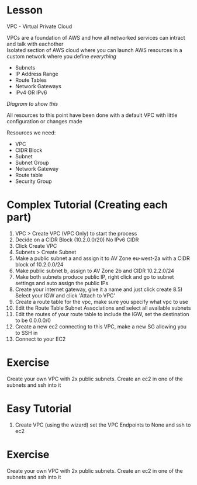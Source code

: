 # Lesson 
VPC - Virtual Private Cloud 

VPCs are a foundation of AWS and how all networked services can intract and talk with eachother  
Isolated section of AWS cloud where you can launch AWS resources in a custom network where you define *everything*
- Subnets
- IP Address Range
- Route Tables
- Network Gateways
- IPv4 OR IPv6

*Diagram to show this*

All resources to this point have been done with a default VPC with little configuration or changes made

Resources we need: 
- VPC
- CIDR Block
- Subnet
- Subnet Group
- Network Gateway
- Route table 
- Security Group

# Complex Tutorial (Creating each part)
1) VPC > Create VPC (VPC Only) to start the process
2) Decide on a CIDR Block (10.2.0.0/20) No IPv6 CIDR
3) Click Create VPC
4) Subnets > Create Subnet
5) Make a public subnet a and assign it to AV Zone eu-west-2a with a CIDR block of 10.2.0.0/24
6) Make public subnet b, assign to AV Zone 2b and CIDR 10.2.2.0/24
7) Make both subnets produce public IP, right click and go to subnet settings and auto assign the public IPs
8) Create your internet gateway, give it a name and just click create
8.5) Select your IGW and click 'Attach to VPC'
9) Create a route table for the vpc, make sure you specify what vpc to use
10) Edit the Route Table Subnet Associations and select all available subnets
11) Edit the routes of your route table to include the IGW, set the destination to be 0.0.0.0/0
12) Create a new ec2 connecting to this VPC, make a new SG allowing you to SSH in 
13) Connect to your EC2

# Exercise
Create your own VPC with 2x public subnets. Create an ec2 in one of the subnets and ssh into it 

# Easy Tutorial
1) Create VPC (using the wizard) set the VPC Endpoints to None and ssh to ec2

# Exercise
Create your own VPC with 2x public subnets. Create an ec2 in one of the subnets and ssh into it 